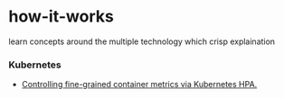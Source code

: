 # how-it-works
learn concepts around the multiple technology which crisp explaination

### Kubernetes
- [Controlling fine-grained container metrics via Kubernetes HPA.](kubernetes/Controlling_fine-grained_container_metrics_via_k8s_HPA.jpg)
